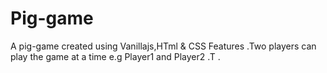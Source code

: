 # Pig-game
A pig-game created using Vanillajs,HTml &amp; CSS
Features
.Two players can play the game at a time e.g Player1 and Player2
.T
.
